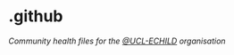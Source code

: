 # .github

*Community health files for the [@UCL-ECHILD](https://github.com/UCL-ECHILD) organisation*
